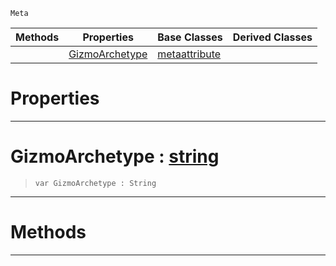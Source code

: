 `Meta`

|Methods|Properties|Base Classes|Derived Classes|
|---|---|---|---|
| |[ GizmoArchetype](https://github.com/dragonCASTjosh/PlasmaDocs/blob/master/code_reference/class_reference/metaeditorgizmo.markdown#gizmoarchetype-plasma-engi)|[metaattribute](https://github.com/dragonCASTjosh/PlasmaDocs/blob/master/code_reference/class_reference/metaattribute.markdown)| |


 #  Properties


---  
 #  GizmoArchetype : [string](https://github.com/dragonCASTjosh/PlasmaDocs/blob/master/code_reference/lightning_base_types/string.markdown)

> 
> ``` lang=cpp, name=Lightning
> var GizmoArchetype : String


---  
 #  Methods


---  
 

 